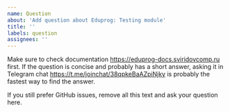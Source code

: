 ```yaml
---
name: Question
about: 'Add question about Eduprog: Testing module'
title: ''
labels: question
assignees: ''
---
```


Make sure to check documentation https://eduprog-docs.sviridovcomp.ru first. If the question is concise and probably has a short answer, asking it in Telegram chat https://t.me/joinchat/38qpkeBaAZpiNjky is probably the fastest way to find the answer.

If you still prefer GitHub issues, remove all this text and ask your question here.
